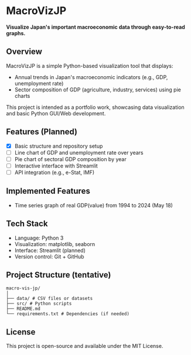 # MacroVizJP

**Visualize Japan's important macroeconomic data through easy-to-read graphs.**

## Overview

MacroVizJP is a simple Python-based visualization tool that displays:
- Annual trends in Japan's macroeconomic indicators (e.g., GDP, unemployment rate)
- Sector composition of GDP (agriculture, industry, services) using pie charts

This project is intended as a portfolio work, showcasing data visualization and basic Python GUI/Web development.

## Features (Planned)

- [x] Basic structure and repository setup
- [ ] Line chart of GDP and unemployment rate over years
- [ ] Pie chart of sectoral GDP composition by year
- [ ] Interactive interface with Streamlit
- [ ] API integration (e.g., e-Stat, IMF)

## Implemented Features

- Time series graph of real GDP(value) from 1994 to 2024 (May 18)

## Tech Stack

- Language: Python 3
- Visualization: matplotlib, seaborn
- Interface: Streamlit (planned)
- Version control: Git + GitHub

## Project Structure (tentative)

```
macro-vis-jp/
│
├── data/ # CSV files or datasets
├── src/ # Python scripts
├── README.md
└── requirements.txt # Dependencies (if needed)
```

## License

This project is open-source and available under the MIT License.